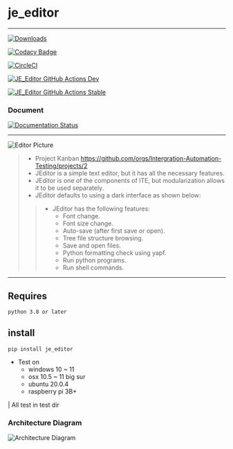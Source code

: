 # je_editor

---

[![Downloads](https://static.pepy.tech/badge/je-editor)](https://pepy.tech/project/je-editor)


[![Codacy Badge](https://app.codacy.com/project/badge/Grade/825a90622a224207be4abe869775b50a)](https://www.codacy.com/gh/JE-Chen/je_editor/dashboard?utm_source=github.com&amp;utm_medium=referral&amp;utm_content=JE-Chen/je_editor&amp;utm_campaign=Badge_Grade)

[![CircleCI](https://dl.circleci.com/status-badge/img/gh/Intergration-Automation-Testing/je_editor/tree/main.svg?style=svg)](https://dl.circleci.com/status-badge/redirect/gh/Intergration-Automation-Testing/je_editor/tree/main)

[![JE_Editor GitHub Actions Dev](https://github.com/JE-Chen/je_editor/actions/workflows/je-editor-github-actions_dev.yml/badge.svg?branch=dev)](https://github.com/JE-Chen/je_editor/actions/workflows/je-editor-github-actions_dev.yml)

[![JE_Editor GitHub Actions Stable](https://github.com/JE-Chen/je_editor/actions/workflows/je-editor-github-actions_stable.yml/badge.svg?branch=main)](https://github.com/JE-Chen/je_editor/actions/workflows/je-editor-github-actions_stable.yml)

### Document

[![Documentation Status](https://readthedocs.org/projects/je-editor/badge/?version=latest)](https://je-editor.readthedocs.io/en/latest/?badge=latest)

---


![Editor Picture](image/JEditor.png)
> * Project Kanban https://github.com/orgs/Intergration-Automation-Testing/projects/2
> * JEditor is a simple text editor, but it has all the necessary features.
> * JEditor is one of the components of ITE, but modularization allows it to be used separately.
> * JEditor defaults to using a dark interface as shown below:
>> * JEditor has the following features:
>>    * Font change.
>>    * Font size change.
>>    * Auto-save (after first save or open).
>>    * Tree file structure browsing.
>>    * Save and open files.
>>    * Python formatting check using yapf.
>>    * Run python programs.
>>    * Run shell commands.

---

## Requires

```
python 3.8 or later
```

## install

```commandline
pip install je_editor
```

* Test on
    * windows 10 ~ 11
    * osx 10.5 ~ 11 big sur
    * ubuntu 20.0.4
    * raspberry pi 3B+

| All test in test dir

### Architecture Diagram
![Architecture Diagram](architecture_diagram/JEditor_Architecture.drawio.png)